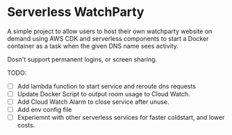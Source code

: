 
# Serverless WatchParty


A simple project to allow users to host their own watchparty website on demand using AWS CDK and serverless components to start a Docker container as a task when the given DNS name sees activity.

Dosn't support permanent logins, or screen sharing.


TODO:
- [ ] Add lambda function to start service and reroute dns requests
- [ ] Update Docker Script to output room usage to Cloud Watch.
- [ ] Add Cloud Watch Alarm to close service after unuse.
- [ ] Add env config file
- [ ] Experiemnt with other serverless services for faster coldstart, and lower costs.
